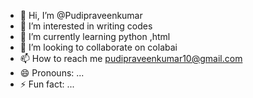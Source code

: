 - 👋 Hi, I’m @Pudipraveenkumar
- 👀 I’m interested in writing codes
- 🌱 I’m currently learning python ,html
- 💞️ I’m looking to collaborate on colabai
- 📫 How to reach me pudipraveenkumar10@gmail.com
- 😄 Pronouns: ...
- ⚡ Fun fact: ...

<!---
Pudipraveenkumar/Pudipraveenkumar is a ✨ special ✨ repository because its `README.md` (this file) appears on your GitHub profile.
You can click the Preview link to take a look at your changes.
--->
